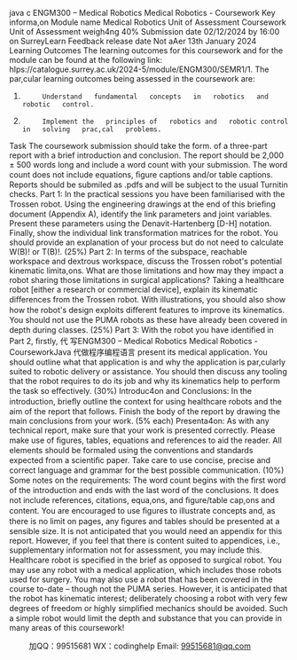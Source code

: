 java c
ENGM300 – Medical Robotics 
Medical Robotics - Coursework 
Key informa,on 
Module name 
Medical Robotics 
Unit of Assessment 
Coursework 
Unit of Assessment weigh4ng 
40% 
Submission date 
02/12/2024 by 16:00 on SurreyLearn 
Feedback release date 
Not aAer 13th January 2024 
Learning Outcomes The   learning   outcomes   for   this   coursework   and   for   the   module   can   be   found   at   the   following   link:
hIps://catalogue.surrey.ac.uk/2024-5/module/ENGM300/SEMR1/1. 
The   par,cular   learning outcomes   being assessed   in the coursework are:
1.          Understand   fundamental   concepts   in   robotics   and   robotic   control.
2.          Implement the   principles of   robotics and   robotic control   in   solving   prac,cal   problems.
Task 
The coursework submission should take the form. of   a   three-part   report   with   a   brief   introduction   and   conclusion.
The   report   should   be 2,000 ± 500 words long   and   include   a   word   count   with   your   submission.   The word count does   not   include equations, ﬁgure captions   and/or table   captions.   Reports should   be submiIed as   .pdfs and will   be subject to the   usual Turnitin   checks.
Part 1: 
In   the   practical   sessions   you   have   been   familiarised   with   the   Trossen   robot.   Using   the
engineering   drawings   at   the   end   of   this   brieﬁng   document   (Appendix   A),   identify   the   link
parameters   and   joint   variables.   Present   these   parameters   using   the   Denavit-Hartenberg   [D-H]
notation.   Finally, show the   individual   link transformation   matrices for the   robot. You should
provide   an   explanation   of   your   process   but   do   not   need   to   calculate   W(B)!   or   T(B)!. (25%) 
Part 2: 
In   terms   of   the   subspace,   reachable   workspace   and   dextrous   workspace,   discuss   the   Trossen
robot's   potential   kinematic   limita,ons. What are those   limitations and   how   may they   impact a   robot sharing those   limitations   in surgical applications?
Taking   a   healthcare   robot   [either   a   research   or   commercial   device],   explain   its   kinematic
diﬀerences   from   the   Trossen   robot. With   illustrations, you   should   also   show   how   the   robot's
design   exploits   diﬀerent   features   to   improve   its   kinematics. You   should   not   use   the   PUMA   robots    as   these   have   already   been   covered   in   depth   during   classes. (25%) 
Part 3: 
With   the   robot   you   have   identiﬁed   in   Part   2, ﬁrstly,  代 写ENGM300 – Medical Robotics Medical Robotics - CourseworkJava
代做程序编程语言 present   its   medical   application. You   should
outline what that application   is and why the application   is   par,cularly suited   to   robotic   delivery
or   assistance. You   should   then   discuss   any   tooling   that   the   robot   requires   to   do   its   job   and   why
its   kinematics   help   to   perform   the   task   so   eﬀectively. (30%) 
Introduc4on and Conclusions: In   the   introduction,   brieﬂy   outline   the   context   for   using
healthcare   robots   and   the   aim   of   the   report   that   follows.   Finish   the   body   of   the   report   by
drawing   the   main   conclusions   from   your   work. (5% each) 
Presenta4on: As   with   any   technical   report,   make   sure   that   your   work   is   presented   correctly.
Please   make   use   of ﬁgures, tables, equations   and   references   to   aid   the   reader.   All   elements
should   be formaIed   using the conventions and   standards expected from   a   scientiﬁc   paper. Take   care   to   use   concise,   precise   and   correct   language   and   grammar   for   the   best   possible communication. (10%) 
Some notes on the requirements: 
The   word   count   begins   with   the ﬁrst   word   of   the   introduction   and   ends   with   the   last   word   of   the conclusions.   It does   not   include   references, citations, equa,ons, and ﬁgure/table   cap,ons   and content. You   are   encouraged   to   use ﬁgures   to   illustrate   concepts   and,   as   there   is   no   limit   on
pages, any ﬁgures   and   tables   should   be   presented   at   a   sensible   size.   It   is   not   anticipated   that   you would   need   an   appendix   for   this   report.   However,   if   you   feel   that   there   is   content   suited   to
appendices,   i.e., supplementary   information   not   for   assessment, you   may   include   this.
Healthcare   robot   is speciﬁed   in the   brief as opposed to   surgical   robot. You   may   use   any   robot
with   a   medical   application, which   includes   those   robots   used   for   surgery.   You   may   also   use   a
robot   that   has   been   covered   in   the   course   to-date – though   not   the   PUMA   series.   However,   it   is anticipated that the   robot   has   kinematic   interest; deliberately choosing a   robot with very   few
degrees   of   freedom   or   highly   simpliﬁed   mechanics   should   be   avoided.   Such   a   simple   robot   would limit   the   depth   and   substance   that   you   can   provide   in   many   areas   of   this   coursework!





         
加QQ：99515681  WX：codinghelp  Email: 99515681@qq.com

